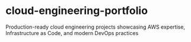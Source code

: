 # cloud-engineering-portfolio
Production-ready cloud engineering projects showcasing AWS expertise, Infrastructure as Code, and modern DevOps practices
